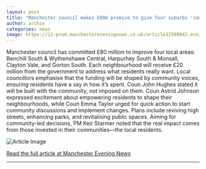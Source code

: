 ```yaml
---
layout: post
title: "Manchester council makes £80m promise to give four suburbs 'something they're crying out for'"
author: archie
categories: news
image: https://i2-prod.manchestereveningnews.co.uk/article32589842.ece/ALTERNATES/s1200/0_190325benefitsvox1.jpg
---
```

Manchester council has committed £80 million to improve four local areas: Benchill South & Wythenshawe Central, Harpurhey South & Monsall, Clayton Vale, and Gorton South. Each neighbourhood will receive £20 million from the government to address what residents really want. Local councillors emphasise that the funding will be shaped by community voices, ensuring residents have a say in how it’s spent. Coun John Hughes stated it will be built with the community, not imposed on them. Coun Astrid Johnson expressed excitement about empowering residents to shape their neighbourhoods, while Coun Emma Taylor urged for quick action to start community discussions and implement changes. Plans include reviving high streets, enhancing parks, and revitalising public spaces. Aiming for community-led decisions, PM Keir Starmer noted that the real impact comes from those invested in their communities—the local residents.

![Article Image](https://i2-prod.manchestereveningnews.co.uk/article32589842.ece/ALTERNATES/s1200/0_190325benefitsvox1.jpg)

[Read the full article at Manchester Evening News](https://www.manchestereveningnews.co.uk/news/greater-manchester-news/manchester-council-makes-80m-promise-32589780)

---
